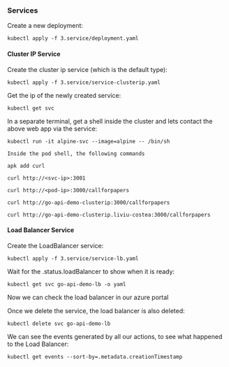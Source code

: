 ### Services

Create a new deployment:

`kubectl apply -f 3.service/deployment.yaml`

#### Cluster IP Service

Create the cluster ip service (which is the default type):

`kubectl apply -f 3.service/service-clusterip.yaml`

Get the ip of the newly created service:

`kubectl get svc`

In a separate terminal, get a shell inside the cluster and lets contact the above web app via the service:

`kubectl run -it alpine-svc --image=alpine -- /bin/sh`

    Inside the pod shell, the following commands

    apk add curl

    curl http://<svc-ip>:3001

    curl http://<pod-ip>:3000/callforpapers

    curl http://go-api-demo-clusterip:3000/callforpapers

    curl http://go-api-demo-clusterip.liviu-costea:3000/callforpapers

#### Load Balancer Service

Create the LoadBalancer service:

`kubectl apply -f 3.service/service-lb.yaml`

Wait for the .status.loadBalancer to show when it is ready:

`kubectl get svc go-api-demo-lb -o yaml`

Now we can check the load balancer in our azure portal

Once we delete the service, the load balancer is also deleted:

`kubectl delete svc go-api-demo-lb`

We can see the events generated by all our actions, to see what happened to the Load Balancer:

`kubectl get events --sort-by=.metadata.creationTimestamp`
